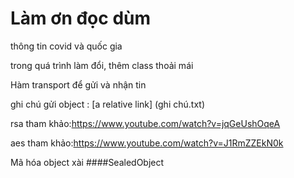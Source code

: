 # Làm ơn đọc dùm
thông tin covid và quốc gia

trong quá trình làm đổi, thêm class thoải mái

Hàm transport để gửi và nhận tin

ghi chú gửi object : [a relative link] (ghi chú.txt)

rsa tham khảo:https://www.youtube.com/watch?v=jqGeUshOqeA

aes tham khảo:https://www.youtube.com/watch?v=J1RmZZEkN0k

Mã hóa object xài ####SealedObject
